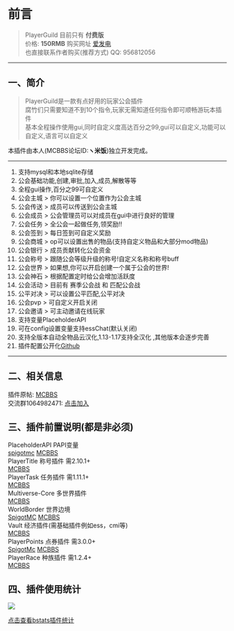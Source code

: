 # 前言
> PlayerGuild 目前只有 **付费版**  
> 价格: **150RMB**  购买网址 [爱发电](https://afdian.net/item?plan_id=0d1d56ae6b8111ecbbac52540025c377)  
> 也直接联系作者购买(推荐方式) QQ: 956812056
------------
## 一、简介

> PlayerGuild是一款有点好用的玩家公会插件  
腐竹们只需要知道不到10个指令,玩家无需知道任何指令即可顺畅游玩本插件  
基本全程操作使用gui,同时自定义度高达百分之99,gui可以自定义,功能可以自定义,语言可以自定义

本插件由本人(MCBBS论坛ID:**ヽ米饭**)独立开发完成。

------------
1. 支持mysql和本地sqlite存储
2. 公会基础功能,创建,审批,加入,成员,解散等等
3. 全程gui操作,百分之99可自定义
4. 公会主城 > 你可以设置一个位置作为公会主城
5. 公会传送 > 成员可以传送到公会主城
6. 公会成员 > 公会管理员可以对成员在gui中进行良好的管理
7. 公会任务 > 全公会一起做任务,领奖励!!
8. 公会签到 > 每日签到可自定义奖励
9. 公会商城 > op可以设置出售的物品(支持自定义物品和大部分mod物品)
10. 公会银行 > 成员贡献转化公会资金
11. 公会称号 > 跟随公会等级升级的称号!自定义名称和称号buff
12. 公会世界 > 如果想,你可以开启创建一个属于公会的世界!
13. 公会神石 > 根据配置定时给公会增加活跃度
14. 公会活动 > 目前有 赛季公会战 和 匹配公会战
15. 公平对决 > 可以设置公平匹配,公平对决
16. 公会pvp > 可自定义开启关闭
17. 公会邀请 > 可主动邀请在线玩家
18. 支持变量PlaceholderAPI
19. 可在config设置变量支持essChat(默认关闭)
20. 支持全版本自动全物品云汉化,1.13-1.17支持全汉化 ,其他版本会逐步完善
21. 插件配置公开化[Github](https://github.com/handy-git/PlayerGuild)
------------

## 二、相关信息
插件原帖: [MCBBS](https://www.mcbbs.net/thread-1297813-1-1.html)  
交流群1064982471: [点击加入](https://jq.qq.com/?_wv=1027&k=5sxTf8u)  

## 三、插件前置说明(都是非必须)
PlaceholderAPI PAPI变量  
[spigotmc](https://www.spigotmc.org/resources/placeholderapi.6245/)
[MCBBS](https://www.mcbbs.net/thread-1216863-1-1.html)  
PlayerTitle 称号插件  需2.10.1+  
[MCBBS](https://www.mcbbs.net/thread-1004671-1-1.html)  
PlayerTask 任务插件  需1.11.1+  
[MCBBS](https://www.mcbbs.net/thread-1084534-1-1.html)  
Multiverse-Core 多世界插件    
[MCBBS](https://www.mcbbs.net/thread-1016455-1-1.html)  
WorldBorder 世界边境  
[SpigotMC](https://www.spigotmc.org/resources/worldborder.60905/)
[MCBBS](https://www.mcbbs.net/thread-608265-1-1.html)  
Vault 经济插件(需基础插件例如ess，cmi等)  
[MCBBS](https://www.mcbbs.net/thread-1229697-1-1.html)    
PlayerPoints 点券插件 需3.0.0+    
[SpigotMc](https://www.spigotmc.org/resources/playerpoints.80745/)
[MCBBS](https://www.mcbbs.net/thread-1296992-1-1.html)  
PlayerRace 种族插件  需1.2.4+    
[MCBBS](https://www.mcbbs.net/thread-1149860-1-1.html)


## 四、插件使用统计

![](https://bstats.org/signatures/bukkit/PlayerGuild.svg)

[点击查看bstats插件统计](https://bstats.org/plugin/bukkit/PlayerGuild/12551)